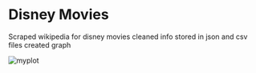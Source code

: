 # Disney Movies
 Scraped wikipedia for disney movies
 cleaned info
 stored in json and csv files
 created graph
 
![myplot](https://user-images.githubusercontent.com/74608462/115271635-d1cecc80-a13d-11eb-8f45-0208e680babd.png)
